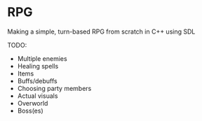 # RPG
Making a simple, turn-based RPG from scratch in C++ using SDL

TODO:
* Multiple enemies
* Healing spells
* Items
* Buffs/debuffs
* Choosing party members
* Actual visuals
* Overworld
* Boss(es)
